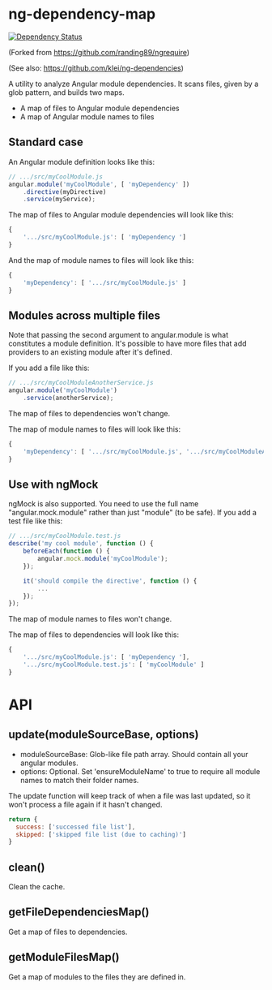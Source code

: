 # ng-dependency-map
[![Dependency Status](https://gemnasium.com/mikeperri/ng-dependency-map.svg)](https://gemnasium.com/mikeperri/ng-dependency-map)

(Forked from https://github.com/randing89/ngrequire)

(See also: https://github.com/klei/ng-dependencies)

A utility to analyze Angular module dependencies.
It scans files, given by a glob pattern, and builds two maps.
* A map of files to Angular module dependencies
* A map of Angular module names to files

## Standard case
An Angular module definition looks like this:
```javascript
// .../src/myCoolModule.js
angular.module('myCoolModule', [ 'myDependency' ])
    .directive(myDirective)
    .service(myService);
```

The map of files to Angular module dependencies will look like this:
```javascript
{
    '.../src/myCoolModule.js': [ 'myDependency ']
}
```

And the map of module names to files will look like this:
```javascript
{
    'myDependency': [ '.../src/myCoolModule.js' ]
}
```

## Modules across multiple files
Note that passing the second argument to angular.module is what constitutes a module definition.
It's possible to have more files that add providers to an existing module after it's defined.

If you add a file like this:
```javascript
// .../src/myCoolModuleAnotherService.js
angular.module('myCoolModule')
    .service(anotherService);
```

The map of files to dependencies won't change.

The map of module names to files will look like this:
```javascript
{
    'myDependency': [ '.../src/myCoolModule.js', '.../src/myCoolModuleAnotherService.js' ]
}
```

## Use with ngMock
ngMock is also supported. You need to use the full name "angular.mock.module" rather than just "module" (to be safe).
If you add a test file like this:
```javascript
// .../src/myCoolModule.test.js
describe('my cool module', function () {
    beforeEach(function () {
        angular.mock.module('myCoolModule');
    });

    it('should compile the directive', function () {
        ...
    });
});
```

The map of module names to files won't change.

The map of files to dependencies will look like this:
```javascript
{
    '.../src/myCoolModule.js': [ 'myDependency '],
    '.../src/myCoolModule.test.js': [ 'myCoolModule' ]
}
```


# API

## update(moduleSourceBase, options)
- moduleSourceBase: Glob-like file path array. Should contain all your angular modules.
- options: Optional. Set 'ensureModuleName' to true to require all module names to match their folder names.

The update function will keep track of when a file was last updated, so it won't process a file again if it hasn't changed.

```javascript
return {
  success: ['successed file list'],
  skipped: ['skipped file list (due to caching)']
}
```

## clean()
Clean the cache.

## getFileDependenciesMap()
Get a map of files to dependencies.

## getModuleFilesMap()
Get a map of modules to the files they are defined in.
